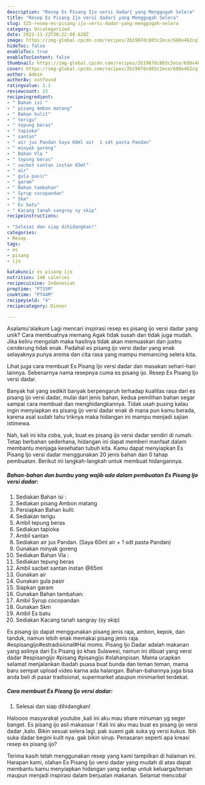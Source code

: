 ```yaml
---
description: "Resep Es Pisang Ijo versi dadar{ yang Menggugah Selera"
title: "Resep Es Pisang Ijo versi dadar{ yang Menggugah Selera"
slug: 525-resep-es-pisang-ijo-versi-dadar-yang-menggugah-selera
category: Uncategorized
date: 2022-11-22T20:22:08.628Z
image: https://img-global.cpcdn.com/recipes/2b1987dc803c2ece/680x482cq70/es-pisang-ijo-versi-dadar-foto-resep-utama.jpg
hideToc: false
enableToc: true
enableTocContent: false
thumbnail: https://img-global.cpcdn.com/recipes/2b1987dc803c2ece/680x482cq70/es-pisang-ijo-versi-dadar-foto-resep-utama.jpg
cover: https://img-global.cpcdn.com/recipes/2b1987dc803c2ece/680x482cq70/es-pisang-ijo-versi-dadar-foto-resep-utama.jpg
author: Admin
authorAv: notfound
ratingvalue: 3.1
reviewcount: 15
recipeingredient:
- " Bahan isi "
- " pisang Ambon matang"
- " Bahan kulit"
- " terigu"
- " tepung beras"
- " tapioka"
- " santan"
- " air jus Pandan Saya 60ml air  1 sdt pasta Pandan"
- " minyak goreng"
- " Bahan Vla "
- " tepung beras"
- " sacbet santan instan 65ml"
- " air"
- " gula pasir"
- " garam"
- " Bahan tambahan"
- " Syrup cocopandan"
- " Skm"
- " Es batu"
- " Kacang tanah sangray sy skip"
recipeinstructions:

- "Selesai dan siap dihidangkan!"
categories:
- Resep
tags:
- es
- pisang
- ijo

katakunci: es pisang ijo 
nutrition: 148 calories
recipecuisine: Indonesian
preptime: "PT35M"
cooktime: "PT44M"
recipeyield: "4"
recipecategory: Dinner

---
```



Asalamu'alaikum Lagi mencari inspirasi resep es pisang ijo versi dadar yang unik? Cara membuatnya memang Agak tidak susah dan tidak juga mudah. Jika keliru mengolah maka hasilnya tidak akan memuaskan dan justru cenderung tidak enak. Padahal es pisang ijo versi dadar yang enak selayaknya punya aroma dan cita rasa yang mampu memancing selera kita.


Lihat juga cara membuat Es Pisang Ijo versi dadar dan masakan sehari-hari lainnya. Sebenarnya nama resepnya cuma es pisang ijo. Resep Es Pisang Ijo versi dadar.

Banyak hal yang sedikit banyak berpengaruh terhadap kualitas rasa dari es pisang ijo versi dadar, mulai dari jenis bahan, kedua pemilihan bahan segar sampai cara membuat dan menghidangkannya. Tidak usah pusing kalau ingin menyiapkan es pisang ijo versi dadar enak di mana pun kamu berada, karena asal sudah tahu triknya maka hidangan ini mampu menjadi sajian istimewa.


Nah, kali ini kita coba, yuk, buat es pisang ijo versi dadar sendiri di rumah. Tetap berbahan sederhana, hidangan ini dapat memberi manfaat dalam membantu menjaga kesehatan tubuh kita. Kamu dapat menyiapkan Es Pisang Ijo versi dadar menggunakan 20 jenis bahan dan 0 tahap pembuatan. Berikut ini langkah-langkah untuk membuat hidangannya.

<!--inarticleads1-->

##### Bahan-bahan dan bumbu yang wajib ada dalam pembuatan Es Pisang Ijo versi dadar:

1. Sediakan  Bahan isi :
1. Sediakan  pisang Ambon matang
1. Persiapkan  Bahan kulit:
1. Sediakan  terigu
1. Ambil  tepung beras
1. Sediakan  tapioka
1. Ambil  santan
1. Sediakan  air jus Pandan. (Saya 60ml air + 1 sdt pasta Pandan)
1. Gunakan  minyak goreng
1. Sediakan  Bahan Vla :
1. Sediakan  tepung beras
1. Ambil  sacbet santan instan @65ml
1. Gunakan  air
1. Gunakan  gula pasir
1. Siapkan  garam
1. Gunakan  Bahan tambahan:
1. Ambil  Syrup cocopandan
1. Gunakan  Skm
1. Ambil  Es batu
1. Sediakan  Kacang tanah sangray (sy skip)


Es pisang ijo dapat menggunakan pisang jenis raja, ambon, kepok, dan tanduk, namun lebih enak memakai pisang jenis raja. #espisangijo#estradisional#Hai moms. Pisang Ijo Dadar adalah makanan yang aslinya dari Es Pisang ijo khas Sulawesi, namun ini dibuat yang versi dadar #espisangijo #pisang #pisangijo #olahanpisan. Mama ucapkan selamat menjalankan ibadah puasa buat bunda dan teman teman, mama baru sempat upload video karna ada halangan. Bahan-bahannya juga bisa anda beli di pasar tradisional, supermarket ataupun minimarket terdekat. 

<!--inarticleads2-->

##### Cara membuat Es Pisang Ijo versi dadar:


1. Selesai dan siap dihidangkan!

Haloooo masyarakat youtube ,kali ini aku mau share minuman yg seger banget. Es pisang ijo asli makassar ! Kali ini aku mau buat es pisang ijo versi dadar ,kalo. Bikin sesuai selera lagi. pak suami gak suka yg versi kukus. lbh suka dadar begini kulit nya. gak bikin sirup. Penasaran seperti apa kreasi resep es pisang ijo? 

Terima kasih telah menggunakan resep yang kami tampilkan di halaman ini. Harapan kami, olahan Es Pisang Ijo versi dadar yang mudah di atas dapat membantu kamu menyiapkan hidangan yang sedap untuk keluarga/teman maupun menjadi inspirasi dalam berjualan makanan. Selamat mencoba!
